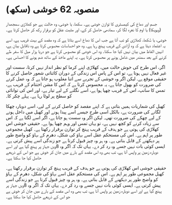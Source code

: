 # منصوبہ 62 خوشی (سکھ)

جسم اور دماغ کی کیمسٹری کا توازن خوشی ہے۔ سکھا، یا خوشی، وہ حالت ہے جو کھلاڑی سمجھدار (ویویکا) یا اوم کا نعرہ لگا کر، سمادھی حاصل کر کے، اور مثبت عقل کو برقرار رکھ کر حاصل کرتا ہے۔

خوشی، یا سُکھا، کھلاڑی کو تب آتا ہے جب اس کا دماغ اسے بتاتا ہے کہ وہ مقصد کے بہت قریب ہے، اسے یہ اعتماد دیتا ہے کہ وہ آزادی کے قریب پہنچ رہا ہے۔ وہ جو احساسات محسوس کرتا ہے وہ ناقابل بیان ہے، انہیں الفاظ میں بیان نہیں کیا جا سکتا۔ وہ اس خوشی کو محسوس کرتا ہے جو دریا ہزار میل کا سفر طے کرنے کے بعد سمندر میں شامل ہونے پر محسوس کرتا ہے۔ یہ اپنے ماخذ کے ساتھ ضم ہونے کا احساس ہے۔

اگر، اس طرح کی خوش حالت میں، کھلاڑی اپنے کرما کو نظر انداز نہیں کرتا، سست اور غیر فعال نہیں ہوتا ہے، تو اس کے پاس اس زندگی کے دوران کائناتی شعور حاصل کرنے کا حقیقی موقع ہے. لیکن اگر وہ خوشی کے تجربے سے اتنا مغلوب ہو جاتا ہے کہ وہ عمل کرنے کی ضرورت کو بھول جاتا ہے، یہ محسوس کرتا ہے کہ اس کا مشن اختتام کے قریب ہے، تمس کا سانپ، اس کے قریب چھپا ہوا ہے، اسے نگلنے کے لیے تیار ہے، اور اس کی توانائی کو سطح پر لوٹا رہا ہے۔ پہلے چکر کا۔

کھیل کی شماریات ہمیں بتاتی ہے کہ اپنے مقصد کو حاصل کرنے کے لیے، اسے دوبارہ چھکا لگانے کی ضرورت ہے، بالکل اسی طرح جیسے اسے پیدا ہونے اور کھیل میں داخل ہونے کے لیے چھکے کی ضرورت تھی۔ لیکن اگر وہ سست ہو جاتا ہے، اگر اسے لگتا ہے کہ اس سے زیادہ کرنے کو کچھ نہیں ہے، تو یہاں تمس اور وہم چھپا ہوا ہے۔ حقیقی خوشی اس کھلاڑی کی ہوتی ہے جو ہدف کے قریب پہنچ کر توازن برقرار رکھتا ہے۔ کھیل مجموعی طور پر اہم ہے۔ اس کی مستحکم عقل اسے بہاؤ کی شکل، دھرم کے بہاؤ کو واضح طور پر دیکھنے کے قابل بناتی ہے۔ وہ ہر وہ چیز قبول کرتا ہے جو زندگی اسے پیش کرتی ہے۔ ایسی کوئی بات نہیں جسے وہ رد کر دے۔ یہاں تک کہ اگر وہ 8ویں جہاز پر پہنچ گیا ہے اور اسے دوبارہ زمین پر واپس آنا ہے، تب بھی وہ اس مقصد کے بارے میں جان کر خوش ہے جو اس کے ذریعے حاصل کیا جا سکتا ہے۔

حقیقی خوشی اس کھلاڑی کی ہوتی ہے جو ہدف کے قریب پہنچ کر توازن برقرار رکھتا ہے۔ کھیل مجموعی طور پر اہم ہے۔ اس کی مستحکم عقل اسے بہاؤ کی شکل، دھرم کے بہاؤ کو واضح طور پر دیکھنے کے قابل بناتی ہے۔ وہ ہر وہ چیز قبول کرتا ہے جو زندگی اسے پیش کرتی ہے۔ ایسی کوئی بات نہیں جسے وہ رد کر دے۔ یہاں تک کہ اگر وہ 8ویں جہاز پر پہنچ گیا ہے اور اسے دوبارہ زمین پر واپس آنا ہے، تب بھی وہ اس مقصد کے بارے میں جان کر خوش ہے جو اس کے ذریعے حاصل کیا جا سکتا ہے۔
